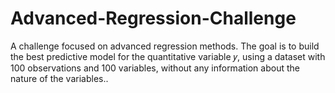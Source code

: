 # Advanced-Regression-Challenge
A challenge focused on advanced regression methods. The goal is to build the best predictive model for the quantitative variable  𝑦, using a dataset with 100 observations and 100 variables, without any information about the nature of the variables..
